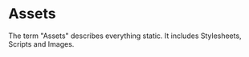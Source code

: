 # Assets

The term "Assets" describes everything static. 
It includes Stylesheets, Scripts and Images.